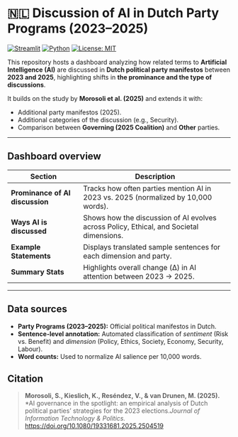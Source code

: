 # 🇳🇱 Discussion of AI in Dutch Party Programs (2023–2025)
[![Streamlit](https://img.shields.io/badge/Made%20with-Streamlit-FF4B4B?logo=streamlit&logoColor=white)](https://streamlit.io/)
[![Python](https://img.shields.io/badge/Python-3.10+-blue.svg)](https://www.python.org/)
[![License: MIT](https://img.shields.io/badge/License-MIT-yellow.svg)](LICENSE)

This repository hosts a dashboard analyzing how related terms to **Artificial Intelligence (AI)** are discussed in **Dutch political party manifestos** between **2023 and 2025**, highlighting shifts in **the prominance and the type of discussions**.

It builds on the study by **Morosoli et al. (2025)** and extends it with:
- Additional party manifestos (2025).
- Additional categories of the discussion (e.g., Security).
- Comparison between **Governing (2025 Coalition)** and **Other** parties.

---

## Dashboard overview

| Section | Description |
|----------|-------------|
| **Prominance of AI discussion** | Tracks how often parties mention AI in 2023 vs. 2025 (normalized by 10,000 words). |
| **Ways AI is discussed** | Shows how the discussion of AI evolves across Policy, Ethical, and Societal dimensions. |
| **Example Statements** | Displays translated sample sentences for each dimension and party. |
| **Summary Stats** | Highlights overall change (Δ) in AI attention between 2023 → 2025. |

---

## Data sources

- **Party Programs (2023–2025):** Official political manifestos in Dutch.
- **Sentence-level annotation:** Automated classification of *sentiment* (Risk vs. Benefit) and *dimension* (Policy, Ethics, Society, Economy, Security, Labour).
- **Word counts:** Used to normalize AI salience per 10,000 words.

## Citation
> **Morosoli, S., Kieslich, K., Reséndez, V., & van Drunen, M. (2025).**  
> *AI governance in the spotlight: an empirical analysis of Dutch political parties’ strategies for the 2023 elections.*Journal of Information Technology & Politics.* https://doi.org/10.1080/19331681.2025.2504519  
